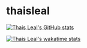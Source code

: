 # thaisleal
[![Thais Leal's GitHub stats](https://github-readme-stats.vercel.app/api?username=thaispll)](https://github.com/thaispll/github-readme-stats)

[![Thais Leal's wakatime stats](https://github-readme-stats.vercel.app/api/wakatime?username=thaispll)](https://github.com/thaispll)
